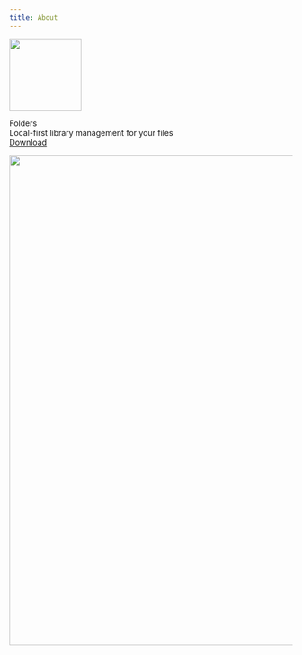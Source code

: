 ```yaml
---
title: About
---
```


<p class="header">
    <img src="/images/icon_128x128.png"
         srcset="/images/icon_128x128.png, /images/icon_128x128@2x.png 2x"
         width="128"
         height="128" />
    <div class="appname">Folders</div>
    <div class="tagline">Local-first library management for your files</div>
    <div class="actions">
        <a class="button" href="{{ site.env.DOWNLOAD_URL }}">Download</a>
    </div>
</p>

<picture class="hero">
    <source srcset="/images/screenshot-default-dark@2x.png" media="(prefers-color-scheme: dark)">
    <img class="hero" src="/images/screenshot-default@2x.png" width="872" />
</picture>
